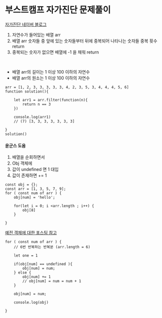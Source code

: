 # 부스트캠프 자가진단 문제풀이

[자가진단 네이버 블로그](https://blog.naver.com/boostcamp_official/221978031932)

1. 자연수가 들어있는 배열 arr
2. 배열 arr 숫자들 중 앞에 있는 숫자들부터 뒤에 중복되어 나타나는 숫자들 중복 횟수 return
3. 중복되는 숫자가 없으면 배열에 -1 을 채워 return

<br>

- 배열 arr의 길이는 1 이상 100 이하의 자연수
- 배열 arr의 원소는 1 이상 100 이하의 자연수

```
arr = [1, 2, 3, 3, 3, 3, 3, 4, 2, 3, 5, 3, 4, 4, 4, 5, 6]
function solution(){

    let arr1 = arr.filter(function(n){
        return n == 3
    })

    console.log(arr1) 
    // (7) [3, 3, 3, 3, 3, 3, 3]

}
solution()
```

#### 윤군스 도움
1. 배열을 순회하면서
2. Obj 객체에
3. 값이 undefined 면 1 대입
4. 값이 존재하면 += 1
```
const obj = {};
const arr = [1, 3, 5, 7, 9];
for ( const num of arr ) {
    obj[num] = 'hello';

    for(let i = 0; i <arr.length ; i++) {
        obj[8]
    }

}
```
[예전 객체에 대한 포스팅 참고](https://blog.naver.com/thgus2270/222286112950)

```
for ( const num of arr ) {
    // 6번 반복하는 반복분 (arr.length = 6)

    let one = 1
    
    if(obj[num] == undefined ){
        obj[num] = num;
    } else {
        obj[num] += 1
        // obj[num] = num = num + 1 
    }

    obj[num] = num;

    console.log(obj)

}
```